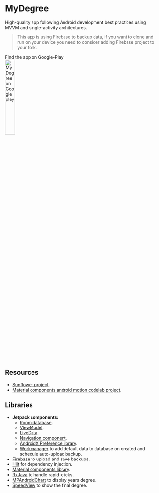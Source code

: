 # MyDegree
High-quality app following Android development best practices using MVVM and single-activity architectures.

> This app is using Firebase to backup data, if you want to clone and run on your device you need to consider adding Firebase project to your fork.

FInd the app on Google-Play:\
<a href='https://play.google.com/store/apps/details?id=com.github.anastr.myscore'><img  width="25%" alt='My Degree on Google play' src='https://play.google.com/intl/en_us/badges/static/images/badges/en_badge_web_generic.png'/></a>
 
## Resources
* [Sunflower project](https://github.com/android/sunflower).
* [Material components android motion codelab project](https://github.com/material-components/material-components-android-motion-codelab).

## Libraries
* **Jetpack components:**
  * [Room database](https://developer.android.com/training/data-storage/room).
  * [ViewModel](https://developer.android.com/topic/libraries/architecture/viewmodel).
  * [LiveData](https://developer.android.com/topic/libraries/architecture/livedata).
  * [Navigation component](https://developer.android.com/guide/navigation).
  * [AndroidX Preference library](https://developer.android.com/guide/topics/ui/settings).
  * [Workmanager](https://developer.android.com/topic/libraries/architecture/workmanager) to add default data to database on created and schedule auto-upload backup.
* [Firebase](https://firebase.google.com/docs/android/setup) to upload and save backups.
* [Hilt](https://developer.android.com/training/dependency-injection/hilt-android) for dependency injection.
* [Material components library](https://github.com/material-components/material-components-android).
* [RxJava](https://github.com/ReactiveX/RxJava) to handle rapid-clicks.
* [MPAndroidChart](https://github.com/PhilJay/MPAndroidChart) to display years degree.
* [SpeedView](https://github.com/anastr/SpeedView) to show the final degree.

